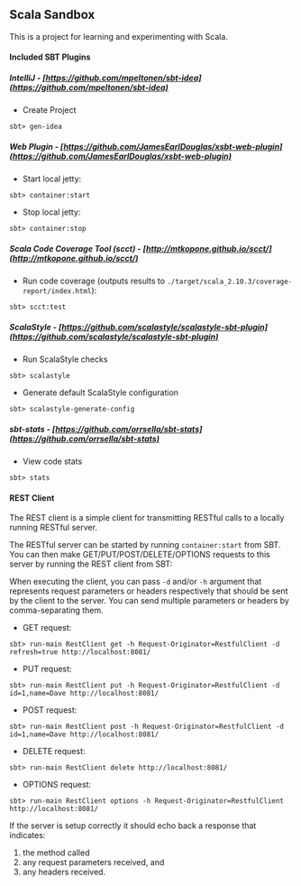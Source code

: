## Scala Sandbox

This is a project for learning and experimenting with Scala.

#### Included SBT Plugins

##### IntelliJ - [https://github.com/mpeltonen/sbt-idea](https://github.com/mpeltonen/sbt-idea)
* Create Project

```
sbt> gen-idea
```

##### Web Plugin - [https://github.com/JamesEarlDouglas/xsbt-web-plugin](https://github.com/JamesEarlDouglas/xsbt-web-plugin)
* Start local jetty:

```
sbt> container:start
```

* Stop local jetty:

```
sbt> container:stop
```

##### Scala Code Coverage Tool (scct) - [http://mtkopone.github.io/scct/](http://mtkopone.github.io/scct/)
* Run code coverage (outputs results to <code>./target/scala_2.10.3/coverage-report/index.html</code>):

```
sbt> scct:test
```

##### ScalaStyle - [https://github.com/scalastyle/scalastyle-sbt-plugin](https://github.com/scalastyle/scalastyle-sbt-plugin)
* Run ScalaStyle checks

```
sbt> scalastyle
```

* Generate default ScalaStyle configuration

```
sbt> scalastyle-generate-config
```

##### sbt-stats - [https://github.com/orrsella/sbt-stats](https://github.com/orrsella/sbt-stats)
* View code stats
```
sbt> stats
```

#### REST Client
The REST client is a simple client for transmitting RESTful calls to a locally running RESTful server.

The RESTful server can be started by running <code>container:start</code> from SBT. You can then make
GET/PUT/POST/DELETE/OPTIONS requests to this server by running the REST client from SBT:

When executing the client, you can pass <code>-d</code> and/or <code>-h</code> argument that represents
request parameters or headers respectively that should be sent by the client to the server.  You can send
multiple parameters or headers by comma-separating them.

* GET request:
```
sbt> run-main RestClient get -h Request-Originator=RestfulClient -d refresh=true http://localhost:8081/
```
* PUT request:
```
sbt> run-main RestClient put -h Request-Originator=RestfulClient -d id=1,name=Dave http://localhost:8081/
```

* POST request:
```
sbt> run-main RestClient post -h Request-Originator=RestfulClient -d id=1,name=Dave http://localhost:8081/
```
* DELETE request:
```
sbt> run-main RestClient delete http://localhost:8081/
```
* OPTIONS request:
```
sbt> run-main RestClient options -h Request-Originator=RestfulClient http://localhost:8081/
```

If the server is setup correctly it should echo back a response that indicates:
 1. the method called
 2. any request parameters received, and
 3. any headers received.
